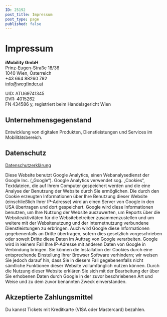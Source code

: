 ```yaml
---
ID: 25192
post_title: Impressum
post_type: page
published: false
---
```

<h1>Impressum</h1>

<strong>iMobility GmbH</strong><br>
Prinz-Eugen-Straße 18/36<br>
1040 Wien, Österreich<br>
+43 664 88260 792<br>
info@wegfinder.at

UID: ATU69741345<br>
DVR: 4015262<br>
FN 434586 y, registriert beim Handelsgericht Wien


<h2>Unternehmensgegenstand</h2>

Entwicklung von digitalen Produkten, Dienstleistungen und Services im Mobilitätsbereich.


<h2>Datenschutz</h2>

<a href="https://wegfinder.at/datenschutz">Datenschutzerklärung</a>

Diese Website benutzt Google Analytics, einen Webanalysedienst der Google Inc. („Google“). Google Analytics verwendet sog. „Cookies“, Textdateien, die auf Ihrem Computer gespeichert werden und die eine Analyse der Benutzung der Website durch Sie ermöglichen. Die durch den Cookie erzeugten Informationen über Ihre Benutzung dieser Website (einschließlich Ihrer IP-Adresse) wird an einen Server von Google in den USA übertragen und dort gespeichert. Google wird diese Informationen benutzen, um Ihre Nutzung der Website auszuwerten, um Reports über die Websiteaktivitäten für die Websitebetreiber zusammenzustellen und um weitere mit der Websitenutzung und der Internetnutzung verbundene Dienstleistungen zu erbringen. Auch wird Google diese Informationen gegebenenfalls an Dritte übertragen, sofern dies gesetzlich vorgeschrieben oder soweit Dritte diese Daten im Auftrag von Google verarbeiten. Google wird in keinem Fall Ihre IP-Adresse mit anderen Daten von Google in Verbindung bringen. Sie können die Installation der Cookies durch eine entsprechende Einstellung Ihrer Browser Software verhindern; wir weisen Sie jedoch darauf hin, dass Sie in diesem Fall gegebenenfalls nicht sämtliche Funktionen dieser Website vollumfänglich nutzen können. Durch die Nutzung dieser Website erklären Sie sich mit der Bearbeitung der über Sie erhobenen Daten durch Google in der zuvor beschriebenen Art und Weise und zu dem zuvor benannten Zweck einverstanden.


<h2>Akzeptierte Zahlungsmittel</h2>

Du kannst Tickets mit Kreditkarte (VISA oder Mastercard) bezahlen.

